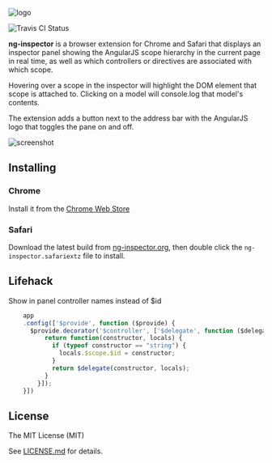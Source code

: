 ![logo](logo.png?raw=true)

![Travis CI Status](https://travis-ci.org/rev087/ng-inspector.svg?branch=master)

__ng-inspector__ is a browser extension for Chrome and Safari that displays an inspector panel showing the AngularJS scope hierarchy in the current page in real time, as well as which controllers or directives are associated with which scope.

Hovering over a scope in the inspector will highlight the DOM element that scope is attached to. Clicking on a model will console.log that model's contents.

The extension adds a button next to the address bar with the AngularJS logo that toggles the pane on and off.

![screenshot](screenshot.png?raw=true)

## Installing

### Chrome

Install it from the [Chrome Web Store](https://chrome.google.com/webstore/detail/ng-inspector/aadgmnobpdmgmigaicncghmmoeflnamj)

### Safari

Download the latest build from [ng-inspector.org](http://ng-inspector.org), then double click the `ng-inspector.safariextz` file to install.

## Lifehack

Show in panel controller names instead of $id

```javascript
    app
    .config(['$provide', function ($provide) {
      $provide.decorator('$controller', ['$delegate', function ($delegate) {
          return function(constructor, locals) {
            if (typeof constructor == "string") {
              locals.$scope.$id = constructor;
            }
            return $delegate(constructor, locals);
          }
        }]);
    }])
```

## License

The MIT License (MIT)  

See [LICENSE.md](LICENSE.md) for details.
